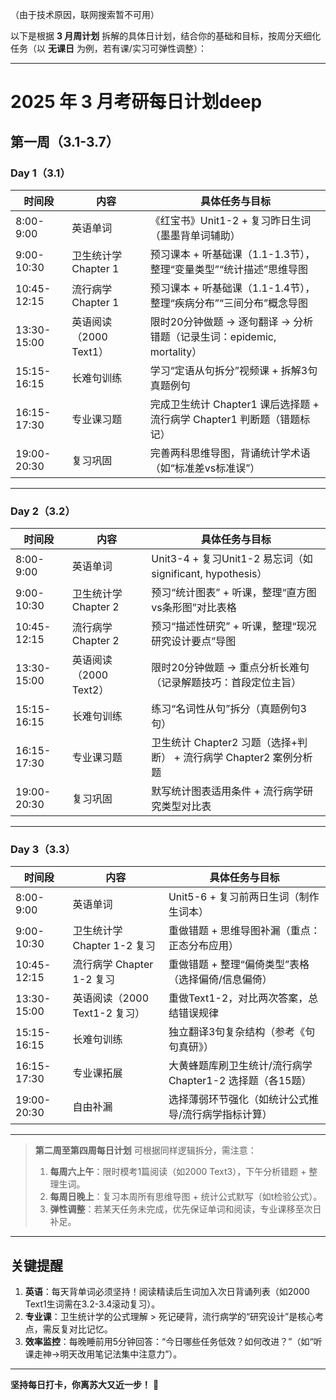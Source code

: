 （由于技术原因，联网搜索暂不可用）

以下是根据 **3 月周计划** 拆解的具体日计划，结合你的基础和目标，按周分天细化任务（以 **无课日** 为例，若有课/实习可弹性调整）：

---

# 2025 年 3 月考研每日计划deep

## **第一周（3.1-3.7）**
### **Day 1（3.1）**
| 时间段       | 内容                          | 具体任务与目标                  |
|--------------|-------------------------------|-------------------------------|
| 8:00-9:00    | 英语单词                      | 《红宝书》Unit1-2 + 复习昨日生词（墨墨背单词辅助） |
| 9:00-10:30   | 卫生统计学 Chapter 1          | 预习课本 + 听基础课（1.1-1.3节），整理“变量类型”“统计描述”思维导图 |
| 10:45-12:15  | 流行病学 Chapter 1            | 预习课本 + 听基础课（1.1-1.4节），整理“疾病分布”“三间分布”概念导图 |
| 13:30-15:00  | 英语阅读（2000 Text1）        | 限时20分钟做题 → 逐句翻译 → 分析错题（记录生词：epidemic, mortality） |
| 15:15-16:15  | 长难句训练                    | 学习“定语从句拆分”视频课 + 拆解3句真题例句 |
| 16:15-17:30  | 专业课习题                    | 完成卫生统计 Chapter1 课后选择题 + 流行病学 Chapter1 判断题（错题标记） |
| 19:00-20:30  | 复习巩固                      | 完善两科思维导图，背诵统计学术语（如“标准差vs标准误”） |

---

### **Day 2（3.2）**
| 时间段       | 内容                          | 具体任务与目标                  |
|--------------|-------------------------------|-------------------------------|
| 8:00-9:00    | 英语单词                      | Unit3-4 + 复习Unit1-2 易忘词（如significant, hypothesis） |
| 9:00-10:30   | 卫生统计学 Chapter 2          | 预习“统计图表” + 听课，整理“直方图vs条形图”对比表格 |
| 10:45-12:15  | 流行病学 Chapter 2            | 预习“描述性研究” + 听课，整理“现况研究设计要点”导图 |
| 13:30-15:00  | 英语阅读（2000 Text2）        | 限时20分钟做题 → 重点分析长难句（记录解题技巧：首段定位主旨） |
| 15:15-16:15  | 长难句训练                    | 练习“名词性从句”拆分（真题例句3句） |
| 16:15-17:30  | 专业课习题                    | 卫生统计 Chapter2 习题（选择+判断） + 流行病学 Chapter2 案例分析题 |
| 19:00-20:30  | 复习巩固                      | 默写统计图表适用条件 + 流行病学研究类型对比表 |

---

### **Day 3（3.3）**
| 时间段       | 内容                          | 具体任务与目标                  |
|--------------|-------------------------------|-------------------------------|
| 8:00-9:00    | 英语单词                      | Unit5-6 + 复习前两日生词（制作生词本） |
| 9:00-10:30   | 卫生统计学 Chapter 1-2 复习   | 重做错题 + 思维导图补漏（重点：正态分布应用） |
| 10:45-12:15  | 流行病学 Chapter 1-2 复习     | 重做错题 + 整理“偏倚类型”表格（选择偏倚/信息偏倚） |
| 13:30-15:00  | 英语阅读（2000 Text1-2 复习） | 重做Text1-2，对比两次答案，总结错误规律 |
| 15:15-16:15  | 长难句训练                    | 独立翻译3句复杂结构（参考《句句真研》） |
| 16:15-17:30  | 专业课拓展                    | 大黄蜂题库刷卫生统计/流行病学 Chapter1-2 选择题（各15题） |
| 19:00-20:30  | 自由补漏                      | 选择薄弱环节强化（如统计公式推导/流行病学指标计算） |

---

> **第二周至第四周每日计划** 可根据同样逻辑拆分，需注意：  
> 1. **每周六上午**：限时模考1篇阅读（如2000 Text3），下午分析错题 + 整理生词。  
> 2. **每周日晚上**：复习本周所有思维导图 + 统计公式默写（如t检验公式）。  
> 3. **弹性调整**：若某天任务未完成，优先保证单词和阅读，专业课移至次日补足。  

---

## **关键提醒**
1. **英语**：每天背单词必须坚持！阅读精读后生词加入次日背诵列表（如2000 Text1生词需在3.2-3.4滚动复习）。  
2. **专业课**：卫生统计学的公式理解 > 死记硬背，流行病学的“研究设计”是核心考点，需反复对比记忆。  
3. **效率监控**：每晚睡前用5分钟回答：“今日哪些任务低效？如何改进？”（如“听课走神→明天改用笔记法集中注意力”）。  

--- 

**坚持每日打卡，你离苏大又近一步！** 🌟